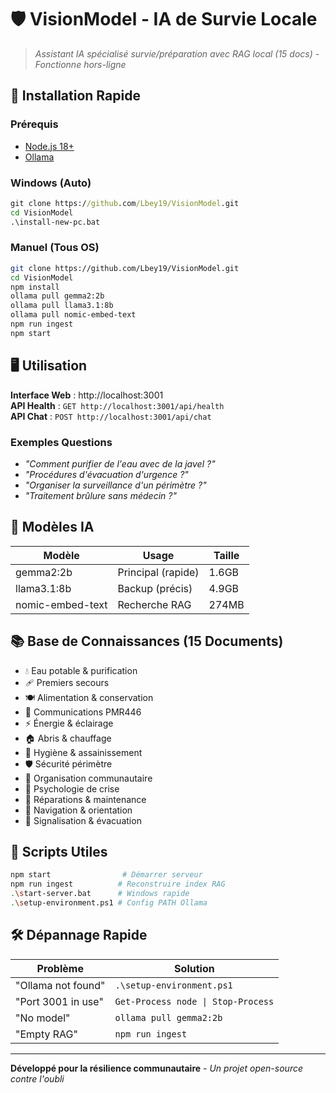 # 🛡️ VisionModel - IA de Survie Locale

> *Assistant IA spécialisé survie/préparation avec RAG local (15 docs) - Fonctionne hors-ligne*

## 🚀 Installation Rapide

### Prérequis
- [Node.js 18+](https://nodejs.org/)
- [Ollama](https://ollama.ai/download)

### Windows (Auto)
```bat
git clone https://github.com/Lbey19/VisionModel.git
cd VisionModel
.\install-new-pc.bat
```

### Manuel (Tous OS)
```bash
git clone https://github.com/Lbey19/VisionModel.git
cd VisionModel
npm install
ollama pull gemma2:2b
ollama pull llama3.1:8b  
ollama pull nomic-embed-text
npm run ingest
npm start
```

## 🖥️ Utilisation

**Interface Web** : http://localhost:3001  
**API Health** : `GET http://localhost:3001/api/health`  
**API Chat** : `POST http://localhost:3001/api/chat`

### Exemples Questions
- *"Comment purifier de l'eau avec de la javel ?"*
- *"Procédures d'évacuation d'urgence ?"*
- *"Organiser la surveillance d'un périmètre ?"*
- *"Traitement brûlure sans médecin ?"*

## 🤖 Modèles IA

| Modèle | Usage | Taille |
|--------|-------|--------|
| gemma2:2b | Principal (rapide) | 1.6GB |
| llama3.1:8b | Backup (précis) | 4.9GB |
| nomic-embed-text | Recherche RAG | 274MB |

## 📚 Base de Connaissances (15 Documents)

- 💧 Eau potable & purification
- 🩹 Premiers secours
- 🍽️ Alimentation & conservation  
- 📡 Communications PMR446
- ⚡ Énergie & éclairage
- 🏠 Abris & chauffage
- 🧼 Hygiène & assainissement
- 🛡️ Sécurité périmètre
- 👥 Organisation communautaire
- 🧠 Psychologie de crise
- 🔧 Réparations & maintenance
- 🧭 Navigation & orientation
- 🚨 Signalisation & évacuation

## 🔧 Scripts Utiles

```bash
npm start                # Démarrer serveur
npm run ingest          # Reconstruire index RAG
.\start-server.bat      # Windows rapide
.\setup-environment.ps1 # Config PATH Ollama
```

## 🛠️ Dépannage Rapide

| Problème | Solution |
|----------|----------|
| "Ollama not found" | `.\setup-environment.ps1` |
| "Port 3001 in use" | `Get-Process node \| Stop-Process` |
| "No model" | `ollama pull gemma2:2b` |
| "Empty RAG" | `npm run ingest` |

---

**Développé pour la résilience communautaire** - *Un projet open-source contre l'oubli*
